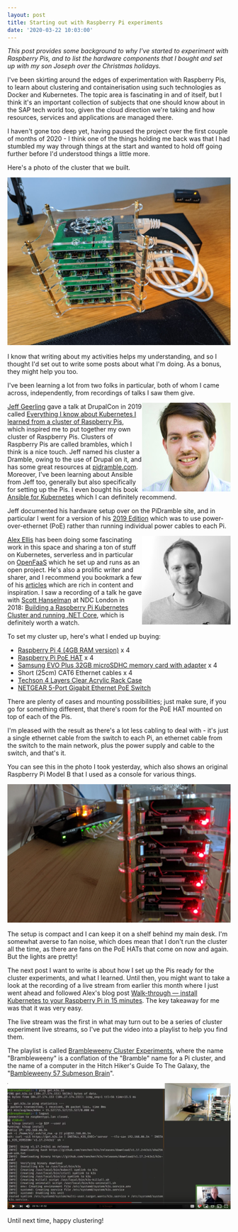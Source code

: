 ```yaml
---
layout: post
title: Starting out with Raspberry Pi experiments
date: '2020-03-22 10:03:00'
---
```


_This post provides some background to why I've started to experiment with Raspberry Pis, and to list the hardware components that I bought and set up with my son Joseph over the Christmas holidays._

I've been skirting around the edges of experimentation with Raspberry Pis, to learn about clustering and containerisation using such technologies as Docker and Kubernetes. The topic area is fascinating in and of itself, but I think it's an important collection of subjects that one should know about in the SAP tech world too, given the cloud direction we're taking and how resources, services and applications are managed there.

I haven't gone too deep yet, having paused the project over the first couple of months of 2020 - I think one of the things holding me back was that I had stumbled my way through things at the start and wanted to hold off going further before I'd understood things a little more.

Here's a photo of the cluster that we built.

![The cluster of Pis](/content/images/2020/03/picluster.png)

I know that writing about my activities helps my understanding, and so I thought I'd set out to write some posts about what I'm doing. As a bonus, they might help you too.

I've been learning a lot from two folks in particular, both of whom I came across, independently, from recordings of talks I saw them give.

<img align="right" src="/content/images/2020/03/jeff.jpeg" />

[Jeff Geerling](https://jeffgeerling.com) gave a talk at DrupalCon in 2019 called [Everything I know about Kubernetes I learned from a cluster of Raspberry Pis](https://www.jeffgeerling.com/blog/2019/everything-i-know-about-kubernetes-i-learned-cluster-raspberry-pis), which inspired me to put together my own cluster of Raspberry Pis. Clusters of Raspberry Pis are called brambles, which I think is a nice touch. Jeff named his cluster a Dramble, owing to the use of Drupal on it, and has some great resources at [pidramble.com](https://www.pidramble.com/). Moreover, I've been learning about Ansible from Jeff too, generally but also specifically for setting up the Pis. I even bought his book [Ansible for Kubernetes](https://www.jeffgeerling.com/project/ansible-kubernetes) which I can definitely recommend.

Jeff documented his hardware setup over on the PiDramble site, and in particular I went for a version of his [2019 Edition](https://www.pidramble.com/wiki/hardware/pis) which was to use power-over-ethernet (PoE) rather than running individual power cables to each Pi.

<img align="right" src="/content/images/2020/03/alex.jpeg" />

[Alex Ellis](https://www.alexellis.io/) has been doing some fascinating work in this space and sharing a ton of stuff on Kubernetes, serverless and in particular on [OpenFaaS](https://www.openfaas.com/) which he set up and runs as an open project. He's also a prolific writer and sharer, and I recommend you bookmark a few of his [articles](https://blog.alexellis.io/) which are rich in content and inspiration. I saw a recording of a talk he gave with [Scott Hanselman](https://www.hanselman.com/) at NDC London in 2018: [Building a Raspberry Pi Kubernetes Cluster and running .NET Core](https://www.youtube.com/watch?v=ZyTLMnzehyU), which is definitely worth a watch.

To set my cluster up, here's what I ended up buying:

- [Raspberry Pi 4 (4GB RAM version)](https://shop.pimoroni.com/products/raspberry-pi-4?variant=29157087445075) x 4
- [Raspberry Pi PoE HAT](https://shop.pimoroni.com/products/raspberry-pi-poe-hat) x 4
- [Samsung EVO Plus 32GB microSDHC memory card with adapter](https://www.amazon.co.uk/gp/product/B06XFSZGCC/) x 4
- Short (25cm) CAT6 Ethernet cables x 4
- [Techson 4 Layers Clear Acrylic Rack Case](https://www.amazon.co.uk/gp/product/B07TLSVTQP)
- [NETGEAR 5-Port Gigabit Ethernet PoE Switch](https://www.amazon.co.uk/gp/product/B072BDGQR8/)

There are plenty of cases and mounting possibilities; just make sure, if you go for something different, that there's room for the PoE HAT mounted on top of each of the Pis.

I'm pleased with the result as there's a lot less cabling to deal with - it's just a single ethernet cable from the switch to each Pi, an ethernet cable from the switch to the main network, plus the power supply and cable to the switch, and that's it.

You can see this in the photo I took yesterday, which also shows an original Raspberry Pi Model B that I used as a console for various things.

![Pi collection](/content/images/2020/03/picollection.png)

The setup is compact and I can keep it on a shelf behind my main desk. I'm somewhat averse to fan noise, which does mean that I don't run the cluster all the time, as there are fans on the PoE HATs that come on now and again. But the lights are pretty!

The next post I want to write is about how I set up the Pis ready for the cluster experiments, and what I learned. Until then, you might want to take a look at the recording of a live stream from earlier this month where I just went ahead and followed Alex's blog post [Walk-through — install Kubernetes to your Raspberry Pi in 15 minutes](https://medium.com/@alexellisuk/walk-through-install-kubernetes-to-your-raspberry-pi-in-15-minutes-84a8492dc95a). The key takeaway for me was that it was very easy.

The live stream was the first in what may turn out to be a series of cluster experiment live streams, so I've put the video into a playlist to help you find them.

The playlist is called [Brambleweeny Cluster Experiments](https://www.youtube.com/playlist?list=PLfctWmgNyOIf9rXaZp9RSM2YVxAPGGthe), where the name "Brambleweeny" is a conflation of the "Bramble" name for a Pi cluster, and the name of a computer in the Hitch Hiker's Guide To The Galaxy, the "[Bambleweeny 57 Submeson Brain](https://hitchhikers.fandom.com/wiki/Bambleweeny_57_Submeson_Brain)".

[![screenshot from live stream recording](/content/images/2020/03/video.png)](https://www.youtube.com/watch?v=ZiR3QEfBivk&list=PLfctWmgNyOIf9rXaZp9RSM2YVxAPGGthe)

Until next time, happy clustering!


